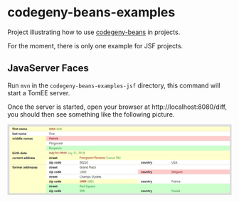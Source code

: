 # codegeny-beans-examples

Project illustrating how to use [codegeny-beans](https://github.com/codegeny/codegeny-beans) in projects.

For the moment, there is only one example for JSF projects.

## JavaServer Faces

Run `mvn` in the `codegeny-beans-examples-jsf` directory, this command will start a TomEE server.

Once the server is started, open your browser at http://localhost:8080/diff, you should then see something like the following picture.

![diff](https://raw.githubusercontent.com/codegeny/codegeny-beans-examples/assets/diff.png)

